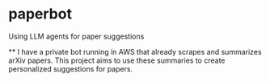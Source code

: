 # paperbot
Using LLM agents for paper suggestions

** I have a private bot running in AWS that already scrapes and summarizes arXiv papers. This project aims to use these summaries to create personalized suggestions for papers. 
